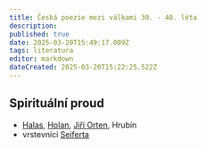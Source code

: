 ```yaml
---
title: Česká poezie mezi válkami 30. - 40. léta
description: 
published: true
date: 2025-03-20T15:49:17.009Z
tags: literatura
editor: markdown
dateCreated: 2025-03-20T15:22:25.522Z
---
```


## Spirituální proud
- [Halas](/cs/literatura/ceska-poez-mezi-valk-30-40/halas), [Holan](/cs/literatura/ceska-poez-mezi-valk-30-40/holan), [Jiří Orten](/cs/literatura/ceska-poez-mezi-valk-30-40/orten), Hrubín
- vrstevníci [Seiferta](/cs/literatura/ceska-lit-1pol-20stol/poetismus-surrealismus#seifert)